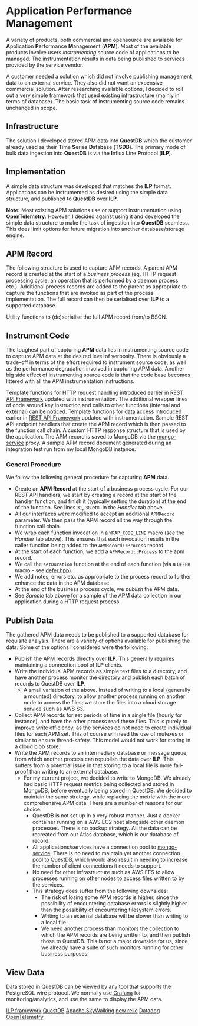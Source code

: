 # Application Performance Management

A variety of products, both commercial and opensource are available for
**A**pplication **P**erformance **M**anagement (**APM**).  Most of the available
products involve users *instrumenting* source code of applications to be
managed.  The instrumentation results in data being published to services
provided by the service vendor.

A customer needed a solution which did not involve publishing management data to
an external service.  They also did not want an expensive commercial solution.
After researching available options, I decided to roll out a very simple framework
that used existing infrastructure (mainly in terms of database).  The basic task
of instrumenting source code remains unchanged in scope.

## Infrastructure
The solution I developed stored APM data into **QuestDB** which the customer already
used as their **T**ime **S**eries **D**ata**b**ase (**TSDB**).  The primary mode of
bulk data ingestion into **QuestDB** is via the **I**nflux **L**ine **P**rotocol (**ILP**).

## Implementation
A simple data structure was developed that matches the **ILP** format.  Applications can
be instrumented as desired using the simple data structure, and published to **QuestDB**
over **ILP**.

**Note:** Most existing APM solutions use or support instrumentation using **OpenTelemetry**.
However, I decided against using it and developed the simple data structure to make the
task of ingestion into **QuestDB** seamless.  This does limit options for future migration
into another database/storage engine.

## APM Record

The following structure is used to capture APM records.  A parent APM record is created
at the start of a *business process* (eg. HTTP request processing cycle, an operation that
is performed by a daemon process etc.).  Additional process records are added to the
parent as appropriate to capture the functions that are invoked as part of the process
implementation.  The full record can then be serialised over **ILP** to a supported database.

<tabs id="apm-model">
  <tab title="Model" id="apm-model-definition">
    <code-block lang="C++" src="ilp/apmrecord.hpp" collapsible="true"/>
  </tab>
  <tab title="Implementation" id="apm-model-implementation">
    <code-block lang="C++" src="ilp/apmrecord.cpp" collapsible="true"/>
  </tab>
  <tab title="BSON" id="apm-model-bson">
    Utility functions to (de)serialise the full APM record from/to BSON.
    <code-block lang="C++" src="ilp/bson.cpp" collapsible="true"/>
  </tab>
</tabs>

## Instrument Code
The toughest part of capturing **APM** data lies in instrumenting source code to
capture APM data at the desired level of verbosity.  There is obviously a trade-off
in terms of the effort required to instrument source code, as well as the performance
degradation involved in capturing APM data.  Another big side effect of instrumenting
source code is that the code base becomes littered with all the APM instrumentation
instructions.

<tabs id="apm-instrument">
  <tab title="HTTP" id="apm-instrument-template">
    Template functions for HTTP request handling introduced earlier in <a href="rest-api-framework.md">REST API Framework</a> updated with instrumentation.  The additional wrapper lines of code around key instruction and calls to other functions (internal and external) can be noticed.
    <code-block lang="C++" src="ilp/template.hpp" collapsible="true"/>
  </tab>
  <tab title="Database" id="apm-instrument-repository">
    Template functions for data access introduced earlier in <a href="rest-api-framework.md">REST API Framework</a> updated with instrumentation.
    <code-block lang="C++" src="ilp/repository.hpp" collapsible="true"/>
  </tab>
  <tab title="Handler" id="apm-instrument-handler">
    Sample REST API endpoint handlers that create the APM record which is then passed to the function call chain.
    <code-block lang="C++" src="ilp/catalog.cpp" collapsible="true"/>
  </tab>
  <tab title="Response" id="apm-instrument-response">
    A custom HTTP response structure that is used by the application.  The APM record is saved to MongoDB via the <a href="mongo-service.md">mongo-service</a> proxy.
    <code-block lang="C++" src="ilp/response.cpp" collapsible="true"/>
  </tab>
  <tab title="Sample" id="apm-instrument-sample">
    A sample APM record document generated during an integration test run from my local MongoDB instance.
    <code-block lang="JSON" src="ilp/apmrecord.json" collapsible="true"/>
  </tab>
</tabs>

### General Procedure
We follow the following general procedure for capturing **APM** data.
* Create an **APM Record** at the start of a business process cycle.  For our REST API handlers, we start by
  creating a record at the start of the handler function, and finish it (typically setting the duration) at
  the end of the function.  See lines `31`, `38` etc. in the *Handler* tab above.
* All our interfaces were modified to accept an additional `APMRecord` parameter.  We then pass the APM record
  all the way through the function call chain.
* We wrap each function invocation in a `WRAP_CODE_LINE` macro (see the *Handler* tab above).  This ensures 
  that each invocation results in the caller function being added to the `APMRecord::Process` record.
* At the start of each function, we add a `APMRecord::Process` to the apm record.
* We call the `setDuration` function at the end of each function (via a `DEFER` macro - see [defer.hpp](https://github.com/sptrakesh/mongo-service/blob/master/src/common/util/defer.hpp)).
* We add notes, errors etc. as appropriate to the process record to further enhance the data in the APM database.
* At the end of the business process cycle, we *publish* the APM data.
* See *Sample* tab above for a sample of the APM data collection in our application during a HTTP request process.

## Publish Data
The gathered APM data needs to be published to a supported database for requisite analysis.  There are a variety of options
available for publishing the data.  Some of the options I considered were the following:
* Publish the APM records directly over **ILP**.  This generally requires maintaining a connection pool of **ILP** clients.
* Write the individual APM records as simple text files to a directory, and have another process monitor the
  directory and publish each batch of records to QuestDB over **ILP**.
  * A small variation of the above.  Instead of writing to a local (generally a mounted) directory, to allow another
  process running on another node to access the files; we store the files into a cloud storage service such as AWS S3.
* Collect APM records for set periods of time in a single file (hourly for instance), and have the other process read 
  these files.  This is purely to improve write efficiency, as the services do not need to create individual files for
  each APM set.  This of course will need the use of mutexes or similar to ensure thread-safety.  This model would not
  work for storing in a cloud blob store.
* Write the APM records to an intermediary database or message queue, from which another process can republish
  the data over **ILP**.  This suffers from a potential issue in that storing to a local file is more fail-proof
  than writing to an external database.
  * For my current project, we decided to write to MongoDB.  We already had basic HTTP request metrics being collected
  and stored in MongoDB, before eventually being stored in QuestDB.  We decided to maintain the same strategy, while
  replacing the metric with the more comprehensive APM data.  There are a number of reasons for our choice:
    * QuestDB is not set up in a very robust manner.  Just a docker container running on a AWS EC2 host alongside
    other daemon processes.  There is no backup strategy.  All the data can be recreated from our Atlas database, which
    is our database of record.
    * All applications/services have a connection pool to <a href="mongo-service.md">mongo-service</a>.  There is no
    need to maintain yet another connection pool to QuestDB, which would also result in needing to increase the number
    of client connections it needs to support.
    * No need for other infrastructure such as AWS EFS to allow processes running on other nodes to access files written
    to by the services.
    * This strategy does suffer from the following downsides:
      * The risk of losing some APM records is higher, since the possibility of encountering
      database errors is slightly higher than the possibility of encountering filesystem errors.
      * Writing to an external database will be slower than writing to a local file.
      * We need another process than monitors the collection to which the APM records are being written to, and then publish those to
      QuestDB.  This is not a major downside for us, since we already have a suite of such monitors running for other
      business purposes.

## View Data
Data stored in QuestDB can be viewed by any tool that supports the PostgreSQL wire protocol.  We normally use
[Grafana](https://grafana.com/) for monitoring/analytics, and use the same to display the APM data.

<seealso>
  <category ref="source">
    <a href="https://github.com/sptrakesh/mongo-service/tree/master/src/ilp">ILP framework</a>
  </category>
  <category ref="external">
    <a href="https://questdb.com/">QuestDB</a>
    <a href="https://skywalking.apache.org/">Apache SkyWalking</a>
    <a href="https://newrelic.com/">new relic</a>
    <a href="https://www.datadoghq.com/">Datadog</a>
    <a href="https://opentelemetry.io/">OpenTelemetry</a>
  </category>
</seealso>